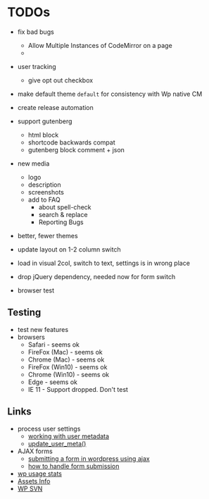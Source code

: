 # TODOs
- fix bad bugs
	- Allow Multiple Instances of CodeMirror on a page
	- 
- user tracking
	- give opt out checkbox
- make default theme `default` for consistency with Wp native CM
- create release automation
- support gutenberg
	- html block
	- shortcode backwards compat
	- gutenberg block comment + json

- new media
	- logo
	- description
	- screenshots
	- add to FAQ
		- about spell-check
		- search & replace
		- Reporting Bugs
- better, fewer themes

- update layout on 1-2 column switch
- load in visual 2col, switch to text, settings is in wrong place
- drop jQuery dependency, needed now for form switch

- browser test
    


## Testing
- test new features
- browsers
    - Safari - seems ok
    - FireFox (Mac) - seems ok
    - Chrome (Mac) - seems ok
    - FireFox (Win10) - seems ok
    - Chrome (Win10) - seems ok
    - Edge - seems ok
    - IE 11 - Support dropped. Don't test
 

## Links
- process user settings
	- [working with user metadata](https://developer.wordpress.org/plugins/users/working-with-user-metadata/)
	- [update_user_meta()](https://codex.wordpress.org/Function_Reference/update_user_meta)
- AJAX forms
	- [submitting a form in wordpress using ajax](https://teamtreehouse.com/community/submitting-a-form-in-wordpress-using-ajax)
	- [how to handle form submission](http://wordpress.stackexchange.com/questions/60758/how-to-handle-form-submission)
- [wp usage stats](https://wordpress.org/about/stats/)
- [Assets Info](https://developer.wordpress.org/plugins/wordpress-org/plugin-assets/)
- [WP SVN](https://developer.wordpress.org/plugins/wordpress-org/how-to-use-subversion/)